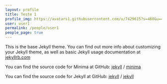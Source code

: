 ```yaml
---
layout: profile
title: Teste 1
profile_img: https://avatars1.githubusercontent.com/u/7429615?s=460&u=46d54206d44b1fe87a6033a24837a283549925ad&v=4
user: user1
permalink: /people/user1
people_page: true
---
```


This is the base Jekyll theme. You can find out more info about customizing your Jekyll theme, as well as basic Jekyll usage documentation at [jekyllrb.com](https://jekyllrb.com/)

You can find the source code for Minima at GitHub:
[jekyll][jekyll-organization] /
[minima](https://github.com/jekyll/minima)

You can find the source code for Jekyll at GitHub:
[jekyll][jekyll-organization] /
[jekyll](https://github.com/jekyll/jekyll)


[jekyll-organization]: https://github.com/jekyll
